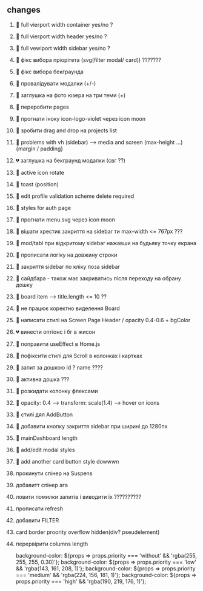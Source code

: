 ## changes

1. 💚 full vierport width container yes/no ?
2. 💚 full vierport width header yes/no ?
3. 💚 full vewiport width sidebar yes/no ?
4. 💛 фікс вибора пріорітета (svg(filter modal/ card)) ???????
5. 💛 фікс вибора бекграунда
6. 💚 провалідувати модалки (+/-)
7. 💚 заглушка на фото юзера на три теми (+)
8. 💚 переробити pages
9. 💚 прогнати іноку icon-logo-violet через icon moon
10. 💚 зробити drag and drop на projects list
11. 💚 problems with vh (sidebar) --> media and screen (max-height ...) {margin
    / padding}
12. 💔 заглушка на бекграунд модалки (свг ??)
13. 💚 active icon rotate
14. 💚 toast (position)
15. 💚 edit profile validation scheme delete required
16. 💚 styles for auth page
17. 💚 прогнати menu.svg через icon moon
18. 💚 вішати хрестик закриття на sidebar ти max-width <= 767px ???
19. 💚 mod/tabl при відкритому sidebar нажавши на будьяку точку екрана
20. 💚 прописати логіку на довжину строки
21. 💚 закриття sidebar по кліку поза sidebar
22. 💚 сайдбара - також має закриватись після переходу на обрану дошку
23. 💛 board item --> title.length <= 10 ??
24. 💚 не працює коректно виделення Board
25. 💛 написати стилі на Screen Page Header / opacity 0.4-0.6 + bgColor
26. 💔 винести оптіонс і бг в жисон
27. 💚 поправити useEffect в Home.js
28. 💛 пофіксити стилі для Scroll в колонках і картках
29. 💚 запит за дошкою id ? name ????
30. 💛 активна дошка ???
31. 💚 розкидати колонку флексами
32. 💛 opacity: 0.4 --> transform: scale(1.4) --> hover on icons
33. 💚 стилі дял AddButton
34. 💚 добавити кнопку закриття sidebar при ширині до 1280пх
35. 💚 mainDashboard length
36. 💚 add/edit modal styles
37. 💛 add another card button style dowwwn
38. прокинути спінер на Suspens
39. добавитт спінер ага
40. ловити помилки запитів і виводити їх ??????????
41. прописати refresh
42. добавити FILTER
43. card border proority overflow hidden(div? pseudelement)
44. перервірити columns length

    background-color: ${props => props.priority === 'without' && 'rgba(255, 255,
    255, 0.30)'}; background-color: ${props => props.priority === 'low' &&
    'rgba(143, 161, 208, 1)'}; background-color: ${props => props.priority ===
    'medium' && 'rgba(224, 156, 181, 1)'}; background-color: ${props =>
    props.priority === 'high' && 'rgba(190, 219, 176, 1)'};
